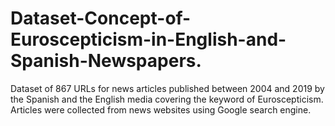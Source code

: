 # Dataset-Concept-of-Euroscepticism-in-English-and-Spanish-Newspapers.
Dataset of 867 URLs for news articles published between 2004 and 2019 by the Spanish and the English media covering the keyword of Euroscepticism. Articles were collected from news websites using Google search engine.   
